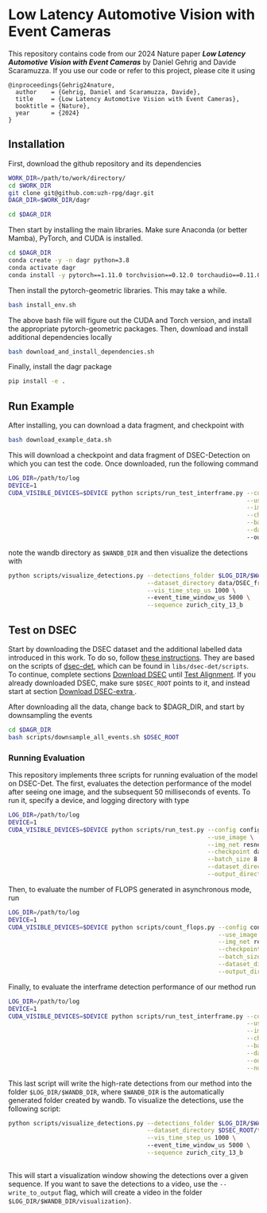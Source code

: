 # Low Latency Automotive Vision with Event Cameras

<!---<p align="center">
  <a href="https://youtu.be/XXX">
    <img src="assets/thumbnail_yt.jpg" alt="DAGR" width="500"/>
  </a>
</p>
--->

This repository contains code from our 2024 Nature paper 
**_Low Latency Automotive Vision with Event Cameras_** by Daniel Gehrig and Davide Scaramuzza. 
If you use our code or refer to this project, please cite it using

```
@inproceedings{Gehrig24nature,
  author    = {Gehrig, Daniel and Scaramuzza, Davide},
  title     = {Low Latency Automotive Vision with Event Cameras},
  booktitle = {Nature},
  year      = {2024}
}
```

## Installation
First, download the github repository and its dependencies
```bash
WORK_DIR=/path/to/work/directory/
cd $WORK_DIR
git clone git@github.com:uzh-rpg/dagr.git
DAGR_DIR=$WORK_DIR/dagr

cd $DAGR_DIR 

```
Then start by installing the main libraries. Make sure Anaconda (or better Mamba), PyTorch, and CUDA is installed. 
```bash
cd $DAGR_DIR
conda create -y -n dagr python=3.8 
conda activate dagr
conda install -y pytorch==1.11.0 torchvision==0.12.0 torchaudio==0.11.0 cudatoolkit=11.3 -c pytorch
```
Then install the pytorch-geometric libraries. This may take a while.
```bash
bash install_env.sh
```
The above bash file will figure out the CUDA and Torch version, and install the appropriate pytorch-geometric packages.
Then, download and install additional dependencies locally 
```bash
bash download_and_install_dependencies.sh
```
Finally, install the dagr package
```bash
pip install -e .
```

## Run Example
After installing, you can download a data fragment, and checkpoint with 
```bash
bash download_example_data.sh
```
This will download a checkpoint and data fragment of DSEC-Detection on which you can test the code. 
Once downloaded, run the following command
```bash 
LOG_DIR=/path/to/log
DEVICE=1
CUDA_VISIBLE_DEVICES=$DEVICE python scripts/run_test_interframe.py --config config/dagr-s-dsec.yaml \
                                                                   --use_image \
                                                                   --img_net resnet50 \
                                                                   --checkpoint data/dagr_s_50.pth \
                                                                   --batch_size 8 \
                                                                   --dataset_directory data/DSEC_fragment \                                                        
                                                                   --output_directory $LOG_DIR
```
note the wandb directory as `$WANDB_DIR` and then visualize the detections with 
```bash
python scripts/visualize_detections.py --detections_folder $LOG_DIR/$WANDB_DIR \
                                       --dataset_directory data/DSEC_fragment/test \
                                       --vis_time_step_us 1000 \ 
                                       --event_time_window_us 5000 \
                                       --sequence zurich_city_13_b
```

## Test on DSEC
Start by downloading the DSEC dataset and the additional labelled data introduced in this work. 
To do so, follow [these instructions](https://github.com/uzh-rpg/dsec-det?tab=readme-ov-file#download-dsec). They are based on the scripts 
of [dsec-det](https://github.com/uzh-rpg/dsec-det), which can be found in `libs/dsec-det/scripts`.
To continue, complete sections [Download DSEC](https://github.com/uzh-rpg/dsec-det?tab=readme-ov-file#download-dsec) until [Test Alignment](https://github.com/uzh-rpg/dsec-det?tab=readme-ov-file#test-alignment). 
If you already downloaded DSEC, make sure `$DSEC_ROOT` points to it, and instead start at section [Download DSEC-extra
](https://github.com/uzh-rpg/dsec-det?tab=readme-ov-file#download-dsec-extra).  

After downloading all the data, change back to $DAGR_DIR, and start by downsampling the events 
```bash
cd $DAGR_DIR
bash scripts/downsample_all_events.sh $DSEC_ROOT
```

### Running Evaluation
This repository implements three scripts for running evaluation of the model on DSEC-Det. 
The first, evaluates the detection performance of the model after seeing one image, and the subsequent 50 milliseconds of events.
To run it, specify a device, and logging directory with  type 
```bash 
LOG_DIR=/path/to/log
DEVICE=1
CUDA_VISIBLE_DEVICES=$DEVICE python scripts/run_test.py --config config/dagr-s-dsec.yaml \
                                                        --use_image \
                                                        --img_net resnet50 \
                                                        --checkpoint data/dagr_s_50.pth \
                                                        --batch_size 8 \
                                                        --dataset_directory $DSEC_ROOT \
                                                        --output_directory $LOG_DIR
```
Then, to evaluate the number of FLOPS generated in asynchronous mode, run 
```bash 
LOG_DIR=/path/to/log
DEVICE=1
CUDA_VISIBLE_DEVICES=$DEVICE python scripts/count_flops.py --config config/eagr-s-dsec.yaml \
                                                           --use_image \
                                                           --img_net resnet50 \
                                                           --checkpoint data/dagr_s_50.pth \
                                                           --batch_size 8 \
                                                           --dataset_directory $DSEC_ROOT \
                                                           --output_directory $LOG_DIR
```
Finally, to evaluate the interframe detection performance of our method run
```bash
LOG_DIR=/path/to/log
DEVICE=1
CUDA_VISIBLE_DEVICES=$DEVICE python scripts/run_test_interframe.py --config config/eagr-s-dsec.yaml \
                                                                   --use_image \
                                                                   --img_net resnet50 \
                                                                   --checkpoint data/dagr_s_50.pth \
                                                                   --batch_size 8 \
                                                                   --dataset_directory $DSEC_ROOT \
                                                                   --output_directory $LOG_DIR \
                                                                   --num_interframe_steps 10
```
This last script will write the high-rate detections from our method into the folder `$LOG_DIR/$WANDB_DIR`, 
where `$WANDB_DIR` is the automatically generated folder created by wandb. 
To visualize the detections, use the following script: 
```bash
python scripts/visualize_detections.py --detections_folder $LOG_DIR/$WANDB_DIR \
                                       --dataset_directory $DSEC_ROOT/test/ \
                                       --vis_time_step_us 1000 \ 
                                       --event_time_window_us 5000 \
                                       --sequence zurich_city_13_b
                                       
```
This will start a visualization window showing the detections over a given sequence. If you want to save the detections 
to a video, use the `--write_to_output` flag, which will create a video in the folder `$LOG_DIR/$WANDB_DIR/visualization}`.  
